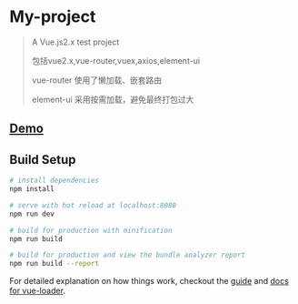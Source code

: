 # My-project

> A Vue.js2.x test project
>
> 包括vue2.x,vue-router,vuex,axios,element-ui
>
> vue-router 使用了懒加载、嵌套路由
>
> element-ui 采用按需加载，避免最终打包过大

## [Demo](https://meiyungzs.github.io/vuesub/dist/index.html)


##

## Build Setup

``` bash
# install dependencies
npm install

# serve with hot reload at localhost:8080
npm run dev

# build for production with minification
npm run build

# build for production and view the bundle analyzer report
npm run build --report
```

For detailed explanation on how things work, checkout the [guide](http://vuejs-templates.github.io/webpack/) and [docs for vue-loader](http://vuejs.github.io/vue-loader).
